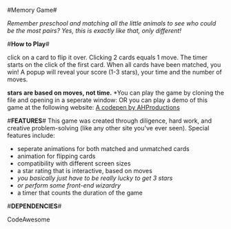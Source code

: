 

#Memory Game#

*Remember preschool and matching all the little animals to see who could be the most pairs?  Yes, this is exactly like that, only different!*

#**How to Play**#

click on a card to flip it over.
Clicking 2 cards equals 1 move. The timer starts on the click of the first card.
When all cards have been matched, you win! A popup will reveal your score (1-3 stars), your time and the number of moves.

****stars are based on moves, not time.****
*You can play the game by cloning the file and opening in a seperate window: OR you can play a demo of this game at the following website:
<a href="https://s.codepen.io/ahaque3/debug/xjeoBv/VGrWNwDqmdDM"> A codepen by AHProductions</a>


#**FEATURES**#
This game was created through diligence, hard work, and creative problem-solving (like any other site you've ever seen).  Special features include:
  - seperate animations for both matched and unmatched cards
  - animation for flipping cards
  - compatibility with different screen sizes
  - a star rating that is interactive, based on moves
   - *you basically just have to be really lucky to get 3 stars*
   - *or perform some front-end wizardry*
  - a timer that counts the duration of the game


#**DEPENDENCIES**#

CodeAwesome

